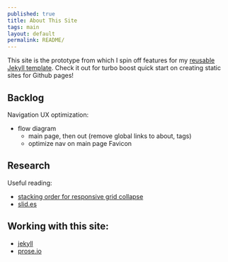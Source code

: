 ```yaml
---
published: true
title: About This Site
tags: main
layout: default
permalink: README/
---
```


This site is the prototype from which I spin off features for my [reusable Jekyll template](https://github.com/edrex/reusable-jekyll-site). Check it out for turbo boost quick start on creating static sites for Github pages!


## Backlog

Navigation UX optimization:
 - flow diagram
   - main page, then out (remove global links to about, tags)
   - optimize nav on main page
Favicon

## Research 

Useful reading: 

 * [stacking order for responsive grid collapse](http://stackoverflow.com/questions/12226859/is-it-possible-to-choose-the-stacking-order-of-spans)
 * [slid.es](https://slid.es)


## Working with this site:

 * [jekyll](http://jekyllrb.com/docs/home/)
 * [prose.io](http://prose.io/)
 
